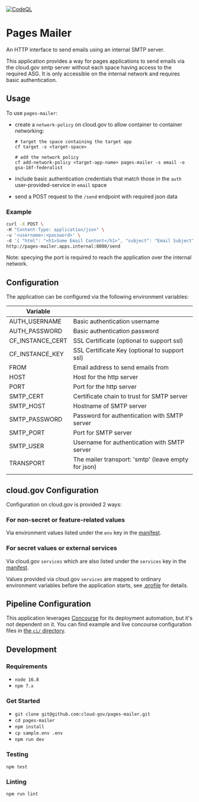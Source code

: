 [![CodeQL](https://github.com/cloud-gov/pages-mailer/actions/workflows/codeql-analysis.yml/badge.svg)](https://github.com/cloud-gov/pages-mailer/actions/workflows/codeql-analysis.yml)

# Pages Mailer

An HTTP interface to send emails using an internal SMTP server.

This application provides a way for pages applications to send emails via the cloud.gov smtp server
without each space having access to the required ASG. It is only accessible on the internal network
and requires basic authentication.

## Usage

To use `pages-mailer`:
- create a `network-policy` on cloud.gov to allow container to container networking:

  ```
  # target the space containing the target app
  cf target -s <target-space>

  # add the network policy
  cf add-network-policy <target-app-name> pages-mailer -s email -o gsa-18f-federalist
  ```
- include basic authentication credentials that match those in the `auth` user-provided-service in
`email` space
- send a POST request to the `/send` endpoint with required json data

### Example
```bash
curl -X POST \
-H "Content-Type: application/json" \
-u '<username>:<password>' \
-d '{ "html": "<h1>Some Email Content</h1>", "subject": "Email Subject", "to": ["hello@agency.gov"] }' \
http://pages-mailer.apps.internal:8080/send
```
Note: specying the port is required to reach the application over the internal network.

## Configuration

The application can be configured via the following environment variables:

| Variable                         |                                                             |
| ---------------------------------|-------------------------------------------------------------|
| AUTH_USERNAME                    | Basic authentication username                               |
| AUTH_PASSWORD                    | Basic authentication password                               |
| CF_INSTANCE_CERT                 | SSL Certificate (optional to support ssl)                   |
| CF_INSTANCE_KEY                  | SSL Certificate Key (optional to support ssl)               |
| FROM                             | Email address to send emails from                           |
| HOST                             | Host for the http server                                    |
| PORT                             | Port for the http server                                    |
| SMTP_CERT                        | Certificate chain to trust for SMTP server                  |
| SMTP_HOST                        | Hostname of SMTP server                                     |
| SMTP_PASSWORD                    | Password for authentication with SMTP server                |
| SMTP_PORT                        | Port for SMTP server                                        |
| SMTP_USER                        | Username for authentication with SMTP server                |
| TRANSPORT                        | The mailer transport: 'smtp' (leave empty for json)         |
|                                  |                                                             |

## cloud.gov Configuration

Configuration on cloud.gov is provided 2 ways:
### For non-secret or feature-related values
Via environment values listed under the `env` key in the [manifest](manifest.yml).

### For secret values or external services
Via cloud.gov `services` which are also listed under the `services` key in the [manifest](manifest.yml).

Values provided via cloud.gov `services` are mapped to ordinary environment variables before the application starts, see [.profile](.profile) for details.

## Pipeline Configuration

This application leverages [Concourse](https://concourse-ci.org) for its deployment
automation, but it's not dependent on it. You can find example and live
concourse configuration files in [the `ci/` directory](/ci).

## Development

### Requirements
- `node 16.8`
- `npm 7.x`

### Get Started
- `git clone git@github.com:cloud-gov/pages-mailer.git`
- `cd pages-mailer`
- `npm install`
- `cp sample.env .env`
- `npm run dev`

### Testing
`npm test`

### Linting
`npm run lint`
